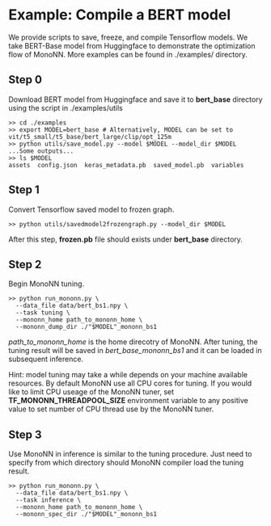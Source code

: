 # Example: Compile a BERT model
We provide scripts to save, freeze, and compile Tensorflow models. 
We take BERT-Base model from Huggingface to demonstrate the optimization flow of MonoNN. More examples can be found in ./examples/ directory.

## Step 0
Download BERT model from Huggingface and save it to **bert_base** directory using the script in ./examples/utils
```
>> cd ./examples
>> export MODEL=bert_base # Alternatively, MODEL can be set to vit/t5_small/t5_base/bert_large/clip/opt_125m
>> python utils/save_model.py --model $MODEL --model_dir $MODEL
...Some outputs...
>> ls $MODEL
assets  config.json  keras_metadata.pb  saved_model.pb  variables
```
## Step 1 
Convert Tensorflow saved model to frozen graph.
```
>> python utils/savedmodel2frozengraph.py --model_dir $MODEL
```

After this step, **frozen.pb** file should exists under **bert_base** directory.

## Step 2
Begin MonoNN tuning.
```
>> python run_mononn.py \
  --data_file data/bert_bs1.npy \
  --task tuning \
  --mononn_home path_to_mononn_home \
  --mononn_dump_dir ./"$MODEL"_mononn_bs1 
```

*path_to_mononn_home* is the home direcotry of MonoNN. After tuning, the tuning result will be saved in *bert_base_mononn_bs1* and it can be loaded in subsequent inference.

Hint: model tuning may take a while depends on your machine available resources. By default MonoNN use all CPU cores for tuning. If you would like to limit CPU useage of the MonoNN tuner, set **TF_MONONN_THREADPOOL_SIZE** environment variable to any positive value to set number of CPU thread use by the MonoNN tuner.

## Step 3
Use MonoNN in inference is similar to the tuning procedure. Just need to specify from which directory should MonoNN compiler load the tuning result.
```
>> python run_mononn.py \
  --data_file data/bert_bs1.npy \
  --task inference \
  --mononn_home path_to_mononn_home \
  --mononn_spec_dir ./"$MODEL"_mononn_bs1 
```